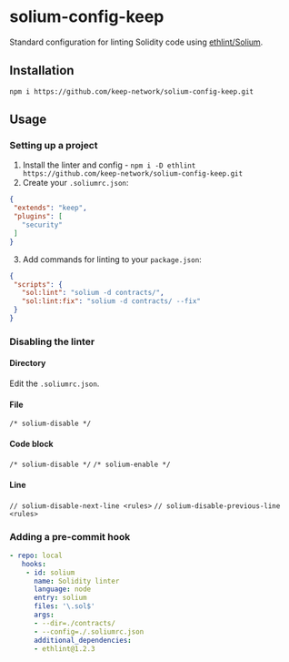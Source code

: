 # solium-config-keep

Standard configuration for linting Solidity code using [ethlint/Solium](https://github.com/duaraghav8/Ethlint).

## Installation

`npm i https://github.com/keep-network/solium-config-keep.git`

## Usage

### Setting up a project

 1. Install the linter and config - `npm i -D ethlint https://github.com/keep-network/solium-config-keep.git`
 2. Create your `.soliumrc.json`:
 ```json
{
  "extends": "keep",
  "plugins": [
    "security"
  ]
}
 ```
 3. Add commands for linting to your `package.json`:
 ```json
{
  "scripts": {
    "sol:lint": "solium -d contracts/",
    "sol:lint:fix": "solium -d contracts/ --fix"
  }
}
 ```

### Disabling the linter
#### Directory
Edit the `.soliumrc.json`.

#### File
`/* solium-disable */`

#### Code block
`/* solium-disable */`
`/* solium-enable */`

#### Line
`// solium-disable-next-line <rules>`
`// solium-disable-previous-line <rules>`


### Adding a pre-commit hook
```yaml
- repo: local
   hooks:
    - id: solium
      name: Solidity linter
      language: node
      entry: solium
      files: '\.sol$'
      args:
      - --dir=./contracts/
      - --config=./.soliumrc.json
      additional_dependencies:
      - ethlint@1.2.3
```